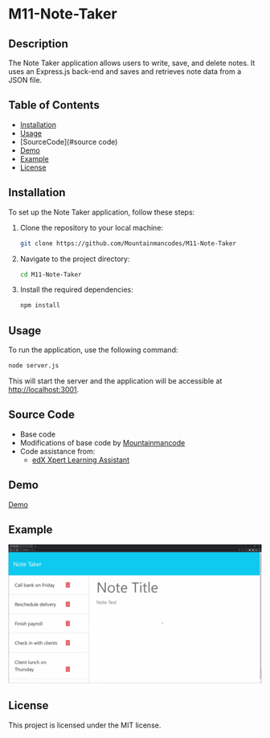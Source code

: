 # M11-Note-Taker

## Description

The Note Taker application allows users to write, save, and delete notes. It uses an Express.js back-end and saves and retrieves note data from a JSON file.

## Table of Contents

- [Installation](#installation)
- [Usage](#usage)
- [SourceCode](#source code)
- [Demo](#demo)
- [Example](#example)
- [License](#license)

## Installation

To set up the Note Taker application, follow these steps:

1. Clone the repository to your local machine:

    ```sh
    git clone https://github.com/Mountainmancodes/M11-Note-Taker
    ```

2. Navigate to the project directory:

    ```sh
    cd M11-Note-Taker
    ```

3. Install the required dependencies:

    ```sh
    npm install
    ```

## Usage

To run the application, use the following command:

```sh
node server.js
```

This will start the server and the application will be accessible at <http://localhost:3001>.

## Source Code

- Base code
- Modifications of base code by [Mountainmancode](https://github.com/Mountainmancodes/M11-Note-Taker)
- Code assistance from:
  - [edX Xpert Learning Assistant](https://www.edx.org/)

## Demo

  [Demo](https://m11-note-taker-mm94.onrender.com/)

## Example

![Example](./Example/11-express-homework-demo.gif)

## License

This project is licensed under the MIT license.
